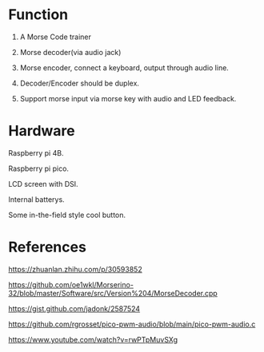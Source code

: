 # Function

1. A Morse Code trainer

2. Morse decoder(via audio jack)

3. Morse encoder, connect a keyboard, output through audio line.

4. Decoder/Encoder should be duplex.

5. Support morse input via morse key with audio and LED feedback.

# Hardware

Raspberry pi 4B.

Raspberry pi pico.

LCD screen with DSI.

Internal batterys.

Some in-the-field style cool button.

# References

https://zhuanlan.zhihu.com/p/30593852

https://github.com/oe1wkl/Morserino-32/blob/master/Software/src/Version%204/MorseDecoder.cpp

https://gist.github.com/jadonk/2587524

https://github.com/rgrosset/pico-pwm-audio/blob/main/pico-pwm-audio.c

https://www.youtube.com/watch?v=rwPTpMuvSXg
